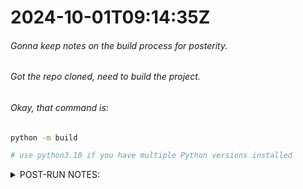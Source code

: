 # 2024-10-01T09:14:35Z
###### Gonna keep notes on the build process for posterity.
###### Got the repo cloned, need to build the project.
###### Okay, that command is:

```bash
python -m build

# use python3.10 if you have multiple Python versions installed
```

<details> 
  <summary>POST-RUN NOTES: </summary>
  
###### What happened? Why did the build fail?
###### No module named 'build'?...
###### _furious Googling_
###### Oh, looks like we need to install Pip packages.
###### Gonna grab a coffee first.

   <details> 
   <summary>HINT: </summary>
If your terminal shows this error, your environment is broken the right way! Move to Entry 2.

```bash
C:\Program Files\Python310\python.exe: No module named build
```

On the other hand, if your terminal shows the below error, it looks like your environment variables and path are a little funky, probably due to multiple Python installations. Ask a Mentor for help if you don't know how to do this already!

```bash
Fatal Python error: init_fs_encoding: failed to get the Python codec of the filesystem encoding
Python runtime state: core initialized
ModuleNotFoundError: No module named 'encodings'

Current thread 0x00004450 (most recent call first):
  <no Python frame>
```

</details>
</details>